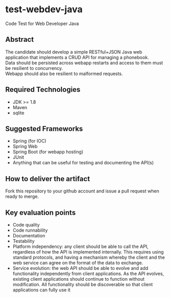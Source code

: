 # test-webdev-java
Code Test for Web Developer Java

## Abstract
The candidate should develop a simple RESTful+JSON Java web application that implements a CRUD API for managing a phonebook.  
Data should be persisted across webapp restarts and access to them must be resilient to concurrency.  
Webapp should also be resilient to malformed requests.  

## Required Technologies
- JDK >= 1.8 
- Maven
- sqlite

## Suggested Frameworks
- Spring (for IOC)
- Spring Web
- Spring Boot (for webapp hosting)
- JUnit
- Anything that can be useful for testing and documenting the API(s)

## How to deliver the artifact
Fork this repository to your github account and issue a pull request when ready to merge.

## Key evaluation points
- Code quality
- Code runnability
- Documentation
- Testability
- Platform independency: any client should be able to call the API, regardless of how the API is implemented internally. This requires using standard protocols, and having a mechanism whereby the client and the web service can agree on the format of the data to exchange. 
- Service evolution: the web API should be able to evolve and add functionality independently from client applications. As the API evolves, existing client applications should continue to function without modification. All functionality should be discoverable so that client applications can fully use it


